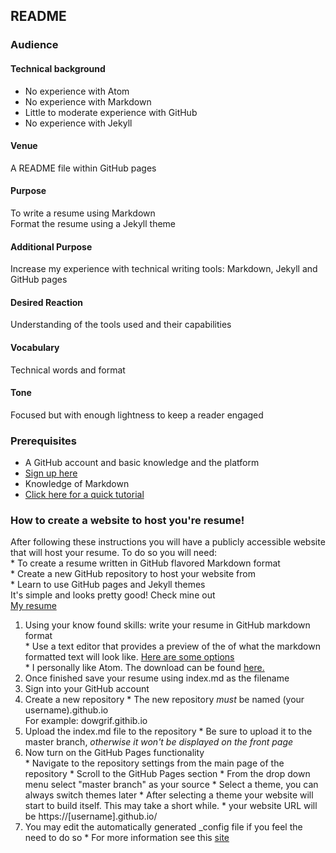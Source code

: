 ## README 

### Audience
   #### Technical background
   * No experience with Atom  
   * No experience with Markdown
   * Little to moderate experience with GitHub
   * No experience with Jekyll

   #### Venue
   A README file within GitHub pages

   #### Purpose
   To write a resume using Markdown  
   Format the resume using a Jekyll theme  

   #### Additional Purpose
   Increase my experience with technical writing tools: Markdown, Jekyll and GitHub pages

   #### Desired Reaction
   Understanding of the tools used and their capabilities

   #### Vocabulary
   Technical words and format 

   #### Tone
   Focused but with enough lightness to keep a reader engaged


### Prerequisites
* A GitHub account and basic knowledge and the platform 
 * [Sign up here](https://www.github.com)  
* Knowledge of Markdown
 * [Click here for a quick tutorial](https://www.markdowntutorial.co)
 
### How to create a website to host you're resume!

   After following these instructions you will have a publicly accessible website that will host your resume.
   To do so you will need:  
    * To create a resume written in GitHub flavored Markdown format  
    * Create a new GitHub repository to host your website from  
    * Learn to use GitHub pages and Jekyll themes  
   It's simple and looks pretty good! Check mine out  
   [My resume](https://dowgrif.github.io/)

   1. Using your know found skills: write your resume in GitHub markdown format  
     * Use a text editor that provides a preview of the of what the markdown formatted text will look like. [Here are some options](https://www.shopify.ca/partners/blog/10-of-the-best-markdown-editors)  
     * I personally like Atom. The download can be found [here.](https://atom.io/)
   2. Once finished save your resume using index.md as the filename
   3. Sign into your GitHub account
   4. Create a new repository
     * The new repository *must* be named (your username).github.io  
     For example: dowgrif.githib.io
   5. Upload the index.md file to the repository
     * Be sure to upload it to the master branch, _otherwise it won't be displayed on the front page_
   6. Now turn on the GitHub Pages functionality  
     * Navigate to the repository settings from the main page of the repository
     * Scroll to the GitHub Pages section
     * From the drop down menu select "master branch" as your source
     * Select a theme, you can always switch themes later
     * After selecting a theme your website will start to build itself. This may take a short while.
     * your website URL will be https://[username].github.io/
   7. You may edit the automatically generated _config file if you feel the need to do so
     * For more information see this [site](https://jekyllrb.com/docs/step-by-step/03-front-matter/)
   
